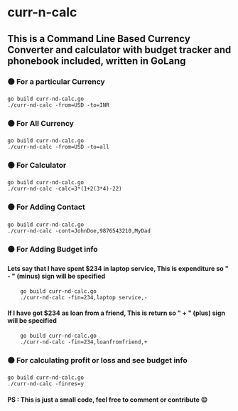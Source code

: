 # curr-n-calc

## This is a Command Line Based Currency Converter and calculator with budget tracker and phonebook included, written in GoLang

###  :black_circle:  For a particular Currency

```
go build curr-nd-calc.go
./curr-nd-calc -from=USD -to=INR 
```

### :black_circle:  For All Currency

```
go build curr-nd-calc.go
./curr-nd-calc -from=USD -to=all 
```

### :black_circle:  For Calculator

```
go build curr-nd-calc.go
./curr-nd-calc -calc=3*(1+2(3*4)-22) 
```

###  :black_circle: For Adding Contact

```
go build curr-nd-calc.go
./curr-nd-calc -cont=JohnDoe,9876543210,MyDad 
```

###  :black_circle: For Adding Budget info
####  Lets say that I have spent $234 in laptop service, This is expenditure so " - " (minus) sign will be specified
        go build curr-nd-calc.go
        ./curr-nd-calc -fin=234,laptop service,- 
        
####  If I have got $234 as loan from  a friend, This is return so " + " (plus) sign will be specified
        
        go build curr-nd-calc.go
        ./curr-nd-calc -fin=234,loanfromfriend,+ 
        

###  :black_circle: For calculating profit or loss and see budget info 

```
go build curr-nd-calc.go
./curr-nd-calc -finres=y
```

#### PS : This is just a small code, feel free to comment or contribute  :wink:
